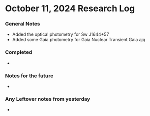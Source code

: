 # October 11, 2024 Research Log
### General Notes
* Added the optical photometry for Sw J1644+57
* Added some Gaia photometry for Gaia Nuclear Transient Gaia ajq

### Completed
* 

### Notes for the future
* 

### Any Leftover notes from yesterday
* 
